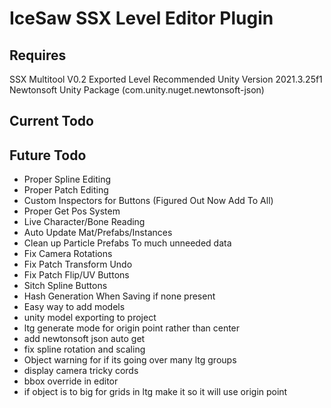 # IceSaw SSX Level Editor Plugin
 
## Requires
SSX Multitool V0.2 Exported Level
Recommended Unity Version 2021.3.25f1
Newtonsoft Unity Package (com.unity.nuget.newtonsoft-json)
 
## Current Todo
 
## Future Todo
 - Proper Spline Editing
 - Proper Patch Editing
 - Custom Inspectors for Buttons (Figured Out Now Add To All)
 - Proper Get Pos System
 - Live Character/Bone Reading
 - Auto Update Mat/Prefabs/Instances
 - Clean up Particle Prefabs To much unneeded data
 - Fix Camera Rotations
 - Fix Patch Transform Undo
 - Fix Patch Flip/UV Buttons
 - Sitch Spline Buttons
 - Hash Generation When Saving if none present
 - Easy way to add models
 - unity model exporting to project
 - ltg generate mode for origin point rather than center
 - add newtonsoft json auto get
 - fix spline rotation and scaling
 - Object warning for if its going over many ltg groups
 - display camera tricky cords
 - bbox override in editor
 - if object is to big for grids in ltg make it so it will use origin point